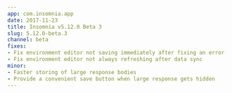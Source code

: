 ```yaml
---
app: com.insomnia.app
date: 2017-11-23
title: Insomnia v5.12.0 Beta 3
slug: 5.12.0-beta.3
channel: beta
fixes:
- Fix environment editor not saving immediately after fixing an error
- Fix environment editor not always refreshing after data sync
minor:
- Faster storing of large response bodies
- Provide a convenient save button when large response gets hidden
---
```

